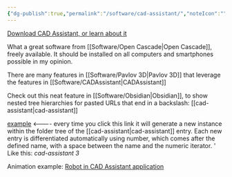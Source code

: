 ```yaml
---
{"dg-publish":true,"permalink":"/software/cad-assistant/","noteIcon":"","created":"2025-01-10T14:06:40.072-06:00"}
---
```


[Download CAD Assistant, or learn about it](https://www.opencascade.com/products/cad-assistant)

What a great software from [[Software/Open Cascade\|Open Cascade]], freely available. It should be installed on all computers and smartphones possible in my opinion. 

There are many features in [[Software/Pavlov 3D\|Pavlov 3D]] that leverage the features in [[Software/CADAssistant\|CADAssistant]]

Check out this neat feature in [[Software/Obsidian\|Obsidian]], to show nested tree hierarchies for pasted URLs that end in a backslash: [[cad-assistant\|cad-assistant]]

[example](https://www.opencascade.com\products\cad-assistant) <---- every time you click this link it will generate a new instance within the folder tree of the [[cad-assistant\|cad-assistant]] entry. 
Each new entry is differentiated automatically using number, which comes after the defined name, with a space between the name and the numeric iterator. '
Like this: *cad-assistant 3*

Animation example: [Robot in CAD Assistant application](https://www.youtube.com/watch?v=fv_OtzXiq7M&t=18s)
